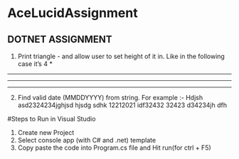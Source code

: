 # AceLucidAssignment

## DOTNET ASSIGNMENT

1. Print triangle - and allow user to set height of it in. Like in the following case it’s 4
   *
  ***
 *****
*******

2. Find valid date (MMDDYYYY) from string.
For example :-
Hdjsh asd2324234jghjsd hjsdg sdhk 12212021 idf32432 32423 d34234jh dfh

#Steps to Run in Visual Studio
1. Create new Project <br>
2. Select console app (with C# and .net) template <br>
3. Copy paste the code into Program.cs file and Hit run(for ctrl + F5) 
